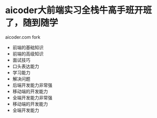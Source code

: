 # aicoder大前端实习全栈牛高手班开班了，随到随学
aicoder.com fork
- 前端的基础知识
- 前端的高级知识
- 面试技巧
- 口头表达能力
- 学习能力
- 解决问题
- 后端开发能力非常强
- 移动端的开发能力
- 全端开发能力非常强
- 移动端的开发能力
- 全端开发能力
